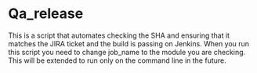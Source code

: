 # Qa_release
This is a script that automates checking the SHA and ensuring that it matches the JIRA ticket and the build is passing on Jenkins. When you run this script you need to change job_name to the module you are checking. This will be extended to run only on the command line in the future.



